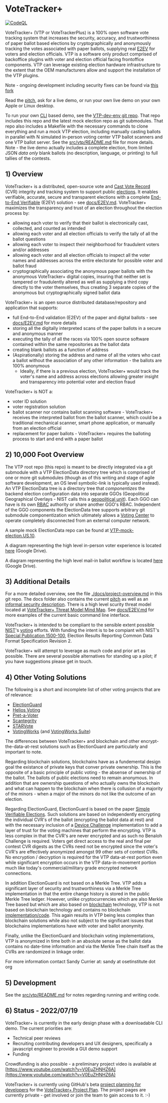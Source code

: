 # VoteTracker+

[![CodeQL](https://github.com/TrustTheVote-Project/VoteTrackerPlus/actions/workflows/codeql-analysis.yml/badge.svg)](https://github.com/TrustTheVote-Project/VoteTrackerPlus/actions/workflows/codeql-analysis.yml)

VoteTracker+ (VTP or VoteTrackerPlus) is a 100% open software vote tracking system that increases the security, accuracy, and trustworthiness of paper ballot based elections by cryptographically and anonymously tracking the votes associated with paper ballots, supplying real [E2EV][E2EV.md] for voters and election officials.  VTP is a software only product comprised of backoffice plugins with voter and election official facing frontoffice components.  VTP can leverage existing election hardware infrastructure to the extent that the OEM manufacturers allow and support the installation of the VTP plugins.

Note - ongoing development including security fixes can be found via [this fork](https://github.com/OpenVotingTechnologyGroup/VoteTrackerPlus)

Read the [pitch](docs/pitch.md), ask for a live demo, or run your own live demo on your own Apple or Linux desktop.

To run your own [CLI](https://en.wikipedia.org/wiki/Command-line_interface) based demo, see the [VTP-dev-env git repo](https://github.com/TrustTheVote-Project/VTP-dev-env).  That repo includes this repo and the latest mock election repo as git submodules.  That repo also includes a Makefile with the necessary commands to clone everything and run a mock VTP election, including manually casting ballots in parallel with N simulated in-person voting center VTP ballot scanners and one VTP ballot server.  See the [src/vtp/README.md](src/vtp/README.md) file for more details.  Note - the live demo actually includes a complete election, from limited JSON _data only_ blank ballots (no description, language, or printing) to full tallies of the contests.

## 1) Overview

VoteTracker+ is a distributed, open-source vote and [Cast Vote Record][Cast Vote Record] (CVR) integrity and tracking system to support public [elections](https://en.wikipedia.org/wiki/Election).  It enables verifiable, accurate, secure and transparent elections with a complete [End-to-End Verifiable](https://en.wikipedia.org/wiki/End-to-end_auditable_voting_systems) (E2EV) solution - see [docs/E2EV.md][E2EV.md].  VoteTracker+ maximizes the transparency and trust of an election throughout the election process by:

* allowing each voter to verify that their ballot is electronically cast, collected, and counted as intended
* allowing each voter and all election officials to verify the tally of all the ballot questions
* allowing each voter to inspect their neighborhood for fraudulent voters and/or addresses
* allowing each voter and all election officials to inspect all the voter names and addresses across the entire electorate for possible voter and ballot fraud
* cryptographically associating the anonymous paper ballots with the anonymous VoteTracker+ digital copies, insuring that neither set is tampered or fraudulently altered as well as supplying a third copy directly to the voter themselves, thus creating 3 separate copies of the anonymous but cryptographically signed ballot data

VoteTracker+ is an open source distributed database/repository and application that supports:

* full End-to-End validation (E2EV) of the paper and digital ballots - see [docs/E2EV.md][E2EV.md] for more details
* storing all the digitally interpreted scans of the paper ballots in a secure and anonymous manner
* executing the tally of all the races via 100% open source software contained within the same repositories as the ballot data
* creating blank ballots as a function of address
* (Aspirationally) storing the address and name of all the voters who cast a ballot without the association of any other information - the ballots are 100% anonymous
    * Ideally, if there is a previous election, VoteTracker+ would track the voter's name and address across elections allowing greater insight and transparency into potential voter and election fraud


VoteTracker+ is NOT a:

* voter ID solution
* voter registration solution
* ballot scanner nor contains ballot scanning software - VoteTracker+ receives the interpreted ballot from the ballot scanner, which could be a traditional mechanical scanner, smart phone application, or manually from an election official
* replacement for paper ballots - VoteTracker+ requires the balloting process to start and end with a paper ballot

## 2) 10,000 Foot Overview

The VTP root repo (this repo) is meant to be directly integrated via a git submodule with a VTP ElectionData directory tree which is comprised of one or more git submodules (though as of this writing and stage of agile software development, an OS level symbolic-link is typically used instead).  An VTP ElectionData tree is a directory tree that _componentizes_ the backend election configuration data into separate GGOs (Geopolitical Geographical Overlays - NIST calls this a [geopolitical unit](https://pages.nist.gov/ElectionGlossary/#geopolitical-unit)).  Each GGO can have is its own [RBAC](https://en.wikipedia.org/wiki/Role-based_access_control) authority or share another GGO's RBAC.  Independent of the GGO components the ElectionData tree supports arbitrary git submodule componentization which ultimately allows a [Voting Center](https://pages.nist.gov/ElectionGlossary/#vote-center) to operate completely disconnected from an external computer network.

A sample mock ElectionData repo can be found at [VTP-mock-election.US.10](https://github.com/TrustTheVote-Project/VTP-mock-election.US.10).

A diagram representing the high level in-person voter experience is located [here](https://drive.google.com/file/d/1-vKSE89R6DGvIs2JduyOt1AojmEXongL/view?usp=sharing) (Google Drive).

A diagram representing the high level mail-in ballot workflow is located [here](https://drive.google.com/file/d/107M8GcjGfCZ7Vu1j__OT7xYtE-D-xiia/view?usp=sharing) (Google Drive).

## 3) Additional Details

For a more detailed overview, see the file [./docs/project-overview.md](./docs/project-overview.md) in this git repo.  The docs folder also contains the current [pitch](./docs/pitch.md) as well as an [informal security description](./docs/informal-security-description.md).  There is a high level scurity threat model located at [VoteTracker+ Threat Model Mind Map](https://mm.tt/1939443508?t=DuNY3bTVbg).  See [docs/E2EV.md](docs/E2EV.md) for more examples of the current basic command line interface.

VoteTracker+ is intended to be compliant to the sensible extent possible [NIST](https://en.wikipedia.org/wiki/National_Institute_of_Standards_and_Technology)'s [voting](https://www.nist.gov/itl/voting) efforts.  With funding the intent is to be compiant with NIST's [Special Publication 1500-100](https://pages.nist.gov/ElectionResultsReporting/), Election Results Reporting Common Data Format Specification Revision 2.

VoteTracker+ will attempt to leverage as much code and prior art as possible. There are several possible alternatives for standing up a pilot; if you have suggestions please get in touch.

## <a name="ElectionGuardb"></a>4) Other Voting Solutions

The following is a short and incomplete list of other voting projects that are of relevance:

* [ElectionGuard](https://freeandfair.us/electionguard/) 
* [Helios Voting](https://heliosvoting.org/) 
* [Pret-a-Voter](https://en.wikipedia.org/wiki/Pr%C3%AAt_%C3%A0_Voter) 
* [Scantegrity](https://en.wikipedia.org/wiki/Scantegrity) 
* [STARVote](https://www.usenix.org/conference/evtwote13/workshop-program/presentation/bell) 
* [VotingWorks](https://www.voting.works/) (and [VotingWorks Suite](https://docs.voting.works/vxsuite/))

The differences between VoteTracker+ and blockchain and other encrypt-the-data-at-rest solutions such as ElectionGuard are particularly and important to note.

Regarding blockchain solutions, blockchains have as a fundemental design goal the existance of private keys that conver private ownership.  This is the opposite of a basic principle of public voting - the absense of ownership of the ballot.  The ballots of public elections need to remain anonymous.  In addition that are ownership questions of who actually owns the blockchain and what can happen to the blockchain when there is collusion of a majority of the minors - when a major of the minors do not like the outcome of an election.

Regarding ElectionGuard, ElectionGuard is based on the paper [Simple Verifiable Elections](https://www.usenix.net/legacy/events/evt06/tech/full_papers/benaloh/benaloh.pdf).  Such solutions are based on independently encrypting the individual CVR's of the ballot (encrypting the ballot data at rest) and with the necessary inclusion of a [Device Challenge](https://github.com/phayes/benaloh-challenge) implementation to add a layer of trust for the voting machines that perform the encrypting.  VTP is less complex in that the CVR's are never encrypted and as such no Benaloh Challenge is required.  Voters get direct access to the real and final per contest CVR digests as the CVRs need not be encrypted since the voter's CVR's are effectively anonymized amongst 99 other sets of contest CVRs.  No encryption / decryption is required for the VTP data-at-rest portion even while significant encryption occurs in the VTP data-in-movement portion much like today's commercial/military grade encrypted network connections.

In addition ElectionGuard is not based on a Merkle Tree.  VTP adds a significant layer of security and trustworthiness via a Merkle Tree implementation in that the entire change history is stored in the public Merkle Tree ledger.  However, unlike cryptocurrencies which are also Merkle Tree based but which are also based on [blockchain](https://en.wikipedia.org/wiki/Blockchain) technology, VTP is not based on blockchain technology and contains no blockchain [implementation/code](https://github.com/dragonchain/dragonchain).  This again results in VTP being less complex than blockchain solutions while also not subject to the significant issues that blockchains implementations have with voter and ballot anonymity.

Finally, unlike the ElectionGuard and blockchain voting implementations, VTP is anonymized in time both in an absolute sense as the ballot data contains no date-time information and via the Merkle Tree chain itself as the CVRs are randomized in linkage order.

For more information contact Sandy Currier at: sandy at osetinstitute dot org

## 5) Development

See the [src/vtp/README.md](src/vtp/README.md) for notes regarding running and writing code.

## 6) Status - 2022/07/19

VoteTracker+ is currently in the early design phase with a downloadable CLI demo. The current priorities are:
* Technical peer reviews
* Recruiting contributing developers and UX designers, specifically a javascript engineer to provide a GUI demo support
* Funding

Crowdfunding is also possible - a preliminary project video is available at [https://www.youtube.com/watch?v=V0EuZHNHZ6A](https://www.youtube.com/watch?v=V0EuZHNHZ6A)

VoteTracker+ is currently using GitHub's beta [project planning for developers](https://github.com/features/issues) for the [VoteTracker+ Project Plan](https://github.com/orgs/TrustTheVote-Project/projects/2/views/1).  The project pages are currently private - get involved or join the team to gain access to it.  :-)

[Cast Vote Record]: https://pages.nist.gov/ElectionGlossary/#cast-vote-record
[E2EV.md]: docs/E2EV.md
